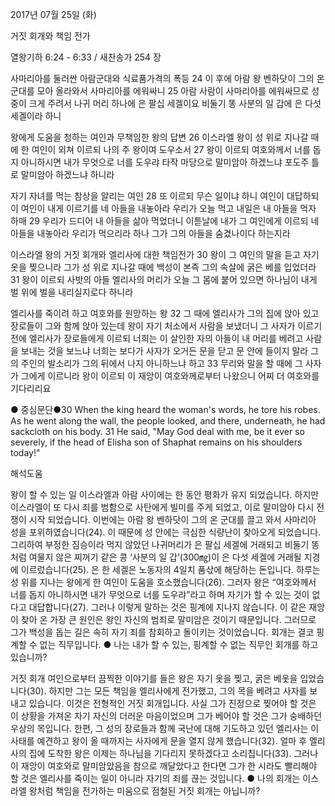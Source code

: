 2017년 07월 25일 (화)

거짓 회개와 책임 전가



열왕기하 6:24 - 6:33 / 새찬송가 254 장


사마리아를 둘러싼 아람군대와 식료품가격의 폭등
24 이 후에 아람 왕 벤하닷이 그의 온 군대를 모아 올라와서 사마리아를 에워싸니 25 아람 사람이 사마리아를 에워싸므로 성중이 크게 주려서 나귀 머리 하나에 은 팔십 세겔이요 비둘기 똥 사분의 일 갑에 은 다섯 세겔이라 하니


왕에게 도움을 청하는 여인과 무책임한 왕의 답변
26 이스라엘 왕이 성 위로 지나갈 때에 한 여인이 외쳐 이르되 나의 주 왕이여 도우소서 27 왕이 이르되 여호와께서 너를 돕지 아니하시면 내가 무엇으로 너를 도우랴 타작 마당으로 말미암아 하겠느냐 포도주 틀로 말미암아 하겠느냐 하니라

자기 자녀를 먹는 참상을 알리는 여인
28 또 이르되 무슨 일이냐 하니 여인이 대답하되 이 여인이 내게 이르기를 네 아들을 내놓아라 우리가 오늘 먹고 내일은 내 아들을 먹자 하매 29 우리가 드디어 내 아들을 삶아 먹었더니 이튿날에 내가 그 여인에게 이르되 네 아들을 내놓아라 우리가 먹으리라 하나 그가 그의 아들을 숨겼나이다 하는지라 

이스라엘 왕의 거짓 회개와 엘리사에 대한 책임전가
30 왕이 그 여인의 말을 듣고 자기 옷을 찢으니라 그가 성 위로 지나갈 때에 백성이 본즉 그의 속살에 굵은 베를 입었더라 31 왕이 이르되 사밧의 아들 엘리사의 머리가 오늘 그 몸에 붙어 있으면 하나님이 내게 벌 위에 벌을 내리실지로다 하니라


엘리사를 죽이려 하고 여호와를 원망하는 왕
32 그 때에 엘리사가 그의 집에 앉아 있고 장로들이 그와 함께 앉아 있는데 왕이 자기 처소에서 사람을 보냈더니 그 사자가 이르기 전에 엘리사가 장로들에게 이르되 너희는 이 살인한 자의 아들이 내 머리를 베려고 사람을 보내는 것을 보느냐 너희는 보다가 사자가 오거든 문을 닫고 문 안에 들이지 말라 그의 주인의 발소리가 그의 뒤에서 나지 아니하느냐 하고 33 무리와 말을 할 때에 그 사자가 그에게 이르니라 왕이 이르되 이 재앙이 여호와께로부터 나왔으니 어찌 더 여호와를 기다리리요


● 중심문단●30 When the king heard the woman's words, he tore his robes. As he went along the wall, the people looked, and there, underneath, he had sackcloth on his body. 31 He said, "May God deal with me, be it ever so severely, if the head of Elisha son of Shaphat remains on his shoulders today!"

해석도움





왕이 할 수 있는 일
이스라엘과 아람 사이에는 한 동안 평화가 유지 되었습니다. 하지만 이스라엘이 또 다시 죄를 범함으로 사탄에게 빌미를 주게 되었고, 이로 말미암아 다시 전쟁이 시작 되었습니다. 이번에는 아람 왕 벤하닷이 그의 온 군대를 끌고 와서 사마리아 성을 포위하였습니다(24). 이 때문에 성 안에는 극심한 식량난이 찾아오게 되었습니다. 그리하여 부정한 짐승이라 먹지 않았던 나귀머리가 은 팔십 세겔에 거래되고 비둘기 똥처럼 여물지 않은 찌꺼기 같은 콩 ‘사분의 일 갑’(300㎎)이 은 다섯 세겔에 거래될 지경에 이르렀습니다(25). 은 한 세겔은 노동자의 4일치 품삯에 해당하는 돈입니다. 하루는 성 위를 지나는 왕에게 한 여인이 도움을 호소했습니다(26). 그러자 왕은 “여호와께서 너를 돕지 아니하시면 내가 무엇으로 너를 도우랴”라고 하며 자기가 할 수 있는 것이 없다고 대답합니다(27). 그러나 이렇게 말하는 것은 핑계에 지나지 않습니다. 이 같은 재앙이 찾아 온 가장 큰 원인은 왕인 자신의 범죄로 말미암은 것이기 때문입니다. 그러므로 그가 백성을 돕는 길은 속히 자기 죄를 참회하고 돌이키는 것이었습니다. 회개는 결코 핑계할 수 없는 직무입니다.
● 나는 내가 할 수 있는, 핑계할 수 없는 직무인 회개를 하고 있습니까?

거짓 회개
여인으로부터 끔찍한 이야기를 들은 왕은 자기 옷을 찢고, 굵은 베옷을 입었습니다(30). 하지만 그는 모든 책임을 엘리사에게 전가했고, 그의 목을 베려고 사자를 보내고 있습니다. 이것은 전형적인 거짓 회개입니다. 사실 그가 진정으로 찢어야 할 것은 이 상황을 가져온 자기 자신의 더러운 마음이었으며 그가 베어야 할 것은 그가 숭배하던 우상의 목입니다. 한편, 그 성의 장로들과 함께 국난에 대해 기도하고 있던 엘리사는 이 사태를 예견하고 왕이 올 때까지는 사자에게 문을 열지 않게 했습니다(32). 얼마 후 엘리사의 집에 도착한 왕은 이제는 하나님을 기다리지 못하겠다고 소리칩니다(33). 그러나 이 재앙이 여호와로 말미암았음을 참으로 깨달았다고 한다면 그가 한 시라도 빨리해야 할 것은 엘리사를 죽이는 일이 아니라 자기의 죄를 끊는 것입니다.
● 나의 회개는 이스라엘 왕처럼 책임을 전가하는 미움으로 점철된 거짓 회개는 아닙니까?